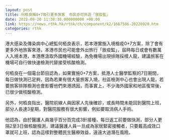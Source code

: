 ```yaml
---
layout: post
title: 何栢良稱0+7吸引更多旅客　市民亦可外遊「放疫監」
date: 2022-09-20 11:30:38.000000000 +08:00
link: https://news.rthk.hk/rthk/ch/component/k2/1667586-20220920.htm
categories: rthk
---
```


港大感染及傳染病中心總監何栢良表示，若本港實施入境檢疫0+7方案，除了會有更多外地旅客來港，本港市民也可能會外出旅行「放疫監」，屆時每日或會有數萬人入境本港，本港應汲取外國機場經驗，為免機場出現排隊採樣人龍，建議旅客在機場可自行做快速檢測代替接受核酸檢測。

何栢良在一個電台節目認為，如果實施0+7方案，抵港人士醫學監察的7日期間，每日做快測已足夠，因為若果有很大量旅客入境，社區檢測中心也會出現人龍，若要旅客排隊檢測也會影響他們來港誘因，而事實上，不少海外國家和地區復常後，已很少做核酸檢測。

另外，何栢良指出，醫院前線人員因家人先後確診，或長時間未能回到醫院上班，部分人長達3星期，對醫院服務有很大影響，例如要取消病人手術。

他認為，由於醫護人員幾乎百分百完成3針接種，每日返工前要做快測，部分人更隔2至3日做核酸檢測，建議醫護人員一旦成為家居緊密接觸者，只要戴高成效口罩就可上班，認為這樣對整體民生醫療效益，遠遠大過潛在風險。

